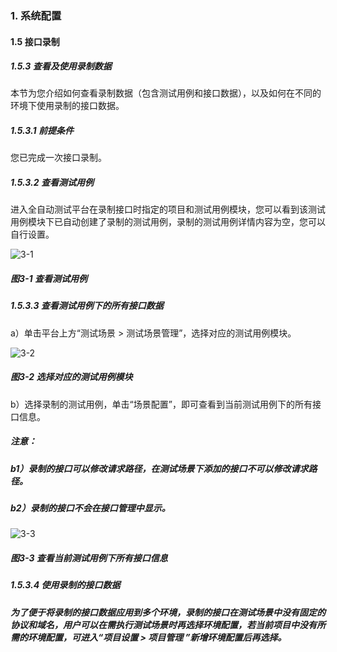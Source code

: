### 1. 系统配置

#### 1.5 接口录制

##### 1.5.3 查看及使用录制数据

本节为您介绍如何查看录制数据（包含测试用例和接口数据），以及如何在不同的环境下使用录制的接口数据。

##### 1.5.3.1 前提条件

您已完成一次接口录制。

##### 1.5.3.2 查看测试用例

进入全自动测试平台在录制接口时指定的项目和测试用例模块，您可以看到该测试用例模块下已自动创建了录制的测试用例，录制的测试用例详情内容为空，您可以自行设置。

![3-1](https://www.feisuanyz.com/fstest/xtpz/google/google_17.png)

##### 图3-1 查看测试用例

##### 1.5.3.3 查看测试用例下的所有接口数据

a）单击平台上方“测试场景 > 测试场景管理”，选择对应的测试用例模块。

![3-2](https://www.feisuanyz.com/fstest/xtpz/google/google_18.png)

##### 图3-2 选择对应的测试用例模块

b）选择录制的测试用例，单击“场景配置”，即可查看到当前测试用例下的所有接口信息。

##### 注意：

##### b1）录制的接口可以修改请求路径，在测试场景下添加的接口不可以修改请求路径。

##### b2）录制的接口不会在接口管理中显示。

![3-3](https://www.feisuanyz.com/fstest/xtpz/google/record_1.png)

##### 图3-3 查看当前测试用例下所有接口信息

##### 1.5.3.4 使用录制的接口数据

##### 为了便于将录制的接口数据应用到多个环境，录制的接口在测试场景中没有固定的协议和域名，用户可以在需执行测试场景时再选择环境配置，若当前项目中没有所需的环境配置，可进入“项目设置 > 项目管理 ”新增环境配置后再选择。
